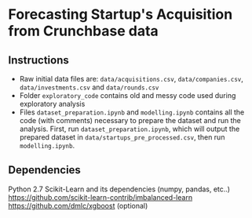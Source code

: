 Forecasting Startup's Acquisition from Crunchbase data
=============

Instructions
-------

* Raw initial data files are: `data/acquisitions.csv`, `data/companies.csv`, `data/investments.csv` and `data/rounds.csv`
* Folder `exploratory_code` contains old and messy code used during exploratory analysis
* Files `dataset_preparation.ipynb` and `modelling.ipynb` contains all the code (with comments) necessary to prepare the dataset and run the analysis. First, run `dataset_preparation.ipynb`, which will output the prepared dataset in `data/startups_pre_processed.csv`, then run `modelling.ipynb`.



Dependencies
-------
Python 2.7
Scikit-Learn and its dependencies (numpy, pandas, etc..)
https://github.com/scikit-learn-contrib/imbalanced-learn
https://github.com/dmlc/xgboost (optional)